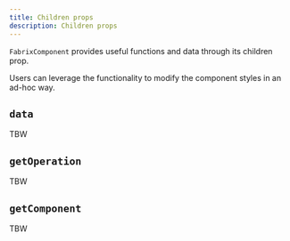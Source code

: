 ```yaml
---
title: Children props 
description: Children props 
---
```


`FabrixComponent` provides useful functions and data through its children prop.

Users can leverage the functionality to modify the component styles in an ad-hoc way.

## `data`

TBW

## `getOperation`

TBW

## `getComponent`

TBW
